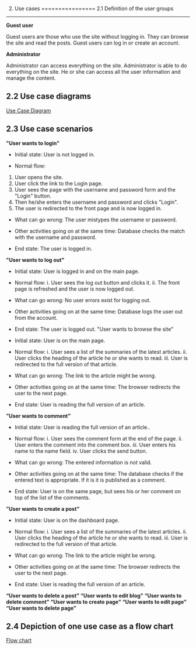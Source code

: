 2. Use cases
================
2.1 Definition of the user groups
--------------------------

**Guest user**

Guest users are those who use the site without logging in. 
They can browse the site and read the posts. Guest users can log in or create an account.


**Administrator**

Administrator can access everything on the site. Administrator is able
to do everything on the site. He or she can access all the user information and manage the content.


2.2 Use case diagrams
-------------------------

[Use Case Diagram](https://users.metropolia.fi/~rosas/usecase.png)

2.3 Use case scenarios 
---------------------------

**"User wants to login"**

* Initial state:
User is not logged in.

* Normal flow:
1. User opens the site.
2. User click the link to the Login page.
3. User sees the page with the username and password form and the "Login" button.
4. Then he/she enters the username and password and clicks "Login".
5. The user is redirected to the front page and is now logged in.

*	What can go wrong:
The user mistypes the username or password.

*	Other activities going on at the same time:
Database checks the match with the username and password.

*	End state:
The user is logged in.

**"User wants to log out"**

*	Initial state:
User is logged in and on the main page.

*	Normal flow:
i.	User sees the log out button and clicks it.
ii.	The front page is refreshed and the user is now logged out.

* What can go wrong:
No user errors exist for logging out.

*	Other activities going on at the same time:
Database logs the user out from the account.

*	End state:
The user is logged out.
"User wants to browse the site”

*	Initial state:
User is on the main page.

*	Normal flow:
i.	User sees a list of the summaries of the latest articles.
ii.	User clicks the heading of the article he or she wants to read.
iii.	User is redirected to the full version of that article.

* What can go wrong:
The link to the article might be wrong.

* Other activities going on at the same time:
The browser redirects the user to the next page.

* End state:
User is reading the full version of an article.

**”User wants to comment”**

* Initial state:
User is reading the full version of an article..

* Normal flow:
i.	User sees the comment form at the end of the page.
ii.	User enters the comment into the comment box.
iii.	User enters his name to the name field.
iv.	User clicks the send button.

* What can go wrong:
The entered information is not valid.

*	Other activities going on at the same time:
The database checks if the entered text is appropriate. If it is it is published as a comment. 

*	End state:
User is on the same page, but sees his or her comment on top of the list of the comments.

**”User wants to create a post”**

*	Initial state:
User is on the dashboard page. 

*	Normal flow:
i.	User sees a list of the summaries of the latest articles.
ii.	User clicks the heading of the article he or she wants to read.
iii.	User is redirected to the full version of that article.

* What can go wrong:
The link to the article might be wrong.

*	Other activities going on at the same time:
The browser redirects the user to the next page.

*	End state:
User is reading the full version of an article.

**“User wants to delete a post”**
**“User wants to edit blog”**
**“User wants to delete comment”**
**“User wants to create page”**
**“User wants to edit page”**
**“User wants to delete page”**


2.4 Depiction of one use case as a flow chart
-----------------------
[Flow chart](https://users.metropolia.fi/~rosas/flowchart.png)

